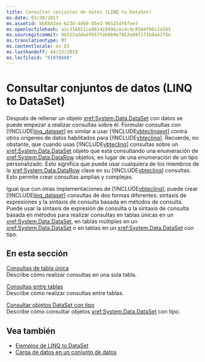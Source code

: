 ```yaml
---
title: Consultar conjuntos de datos (LINQ to DataSet)
ms.date: 03/30/2017
ms.assetid: bb68d2e4-623d-4d60-85e3-965254f6fee7
ms.openlocfilehash: a1c316811ce08141999bcec4c9c8504f86c2e285
ms.sourcegitcommit: 9b552addadfb57fab0b9e7852ed4f1f1b8a42f8e
ms.translationtype: MT
ms.contentlocale: es-ES
ms.lasthandoff: 04/23/2019
ms.locfileid: "61878688"
---
```

# <a name="querying-datasets-linq-to-dataset"></a>Consultar conjuntos de datos (LINQ to DataSet)
Después de rellenar un objeto <xref:System.Data.DataSet> con datos se puede empezar a realizar consultas sobre él. Formular consultas con [!INCLUDE[linq_dataset](../../../../includes/linq-dataset-md.md)] es similar a usar [!INCLUDE[vbteclinqext](../../../../includes/vbteclinqext-md.md)] contra otros orígenes de datos habilitados para [!INCLUDE[vbteclinq](../../../../includes/vbteclinq-md.md)]. Recuerde, no obstante, que cuando usas [!INCLUDE[vbteclinq](../../../../includes/vbteclinq-md.md)] consultas sobre un <xref:System.Data.DataSet> objeto que está consultando una enumeración de <xref:System.Data.DataRow> objetos, en lugar de una enumeración de un tipo personalizado. Esto significa que puede usar cualquiera de los miembros de la <xref:System.Data.DataRow> clase en su [!INCLUDE[vbteclinq](../../../../includes/vbteclinq-md.md)] consultas. Esto permite crear consultas amplias y complejas.  
  
 Igual que con otras implementaciones de [!INCLUDE[vbteclinq](../../../../includes/vbteclinq-md.md)], puede crear [!INCLUDE[linq_dataset](../../../../includes/linq-dataset-md.md)] consultas de dos formas diferentes: sintaxis de expresiones y la sintaxis de consulta basada en métodos de consulta. Puede usar la sintaxis de expresión de consulta o la sintaxis de consulta basada en métodos para realizar consultas en tablas únicas en un <xref:System.Data.DataSet>, en tablas múltiples en un <xref:System.Data.DataSet> o en tablas en un <xref:System.Data.DataSet> con tipo.  
  
## <a name="in-this-section"></a>En esta sección  
 [Consultas de tabla única](../../../../docs/framework/data/adonet/single-table-queries-linq-to-dataset.md)  
 Describe cómo realizar consultas en una sola tabla.  
  
 [Consultas entre tablas](../../../../docs/framework/data/adonet/cross-table-queries-linq-to-dataset.md)  
 Describe cómo realizar consultas entre tablas.  
  
 [Consultar objetos DataSet con tipo](../../../../docs/framework/data/adonet/querying-typed-datasets.md)  
 Describe cómo consultar objetos <xref:System.Data.DataSet> con tipo.  
  
## <a name="see-also"></a>Vea también

- [Ejemplos de LINQ to DataSet](../../../../docs/framework/data/adonet/linq-to-dataset-examples.md)
- [Carga de datos en un conjunto de datos](../../../../docs/framework/data/adonet/loading-data-into-a-dataset.md)
